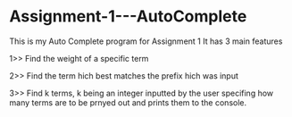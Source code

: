 # Assignment-1---AutoComplete

This is my Auto Complete program for Assignment 1
It has 3 main features

1>> Find the weight of a specific term

2>> Find the term hich best matches the prefix hich was input

3>> Find k terms, k being an integer inputted by the user specifing how many terms are to be prnyed out and prints them to the console.
